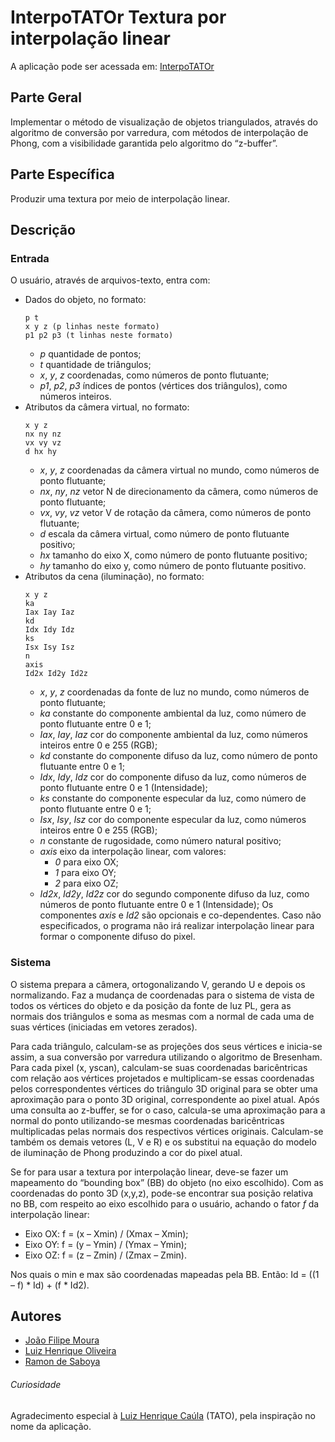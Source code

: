 # InterpoTATOr Textura por interpolação linear

A aplicação pode ser acessada em: [InterpoTATOr](https://ramonsaboya.github.io/InterpoTATOr/)

## Parte Geral
Implementar o método de visualização de objetos triangulados, através do algoritmo de conversão por varredura, com métodos de interpolação de Phong, com a visibilidade garantida pelo algoritmo do “z-buffer”.

## Parte Específica
Produzir uma textura por meio de interpolação linear. 

## Descrição
### Entrada
O usuário, através de arquivos-texto, entra com:
- Dados do objeto, no formato:
    ```
    p t
    x y z (p linhas neste formato)
    p1 p2 p3 (t linhas neste formato)
    ```
    - *p* quantidade de pontos;
    - *t* quantidade de triângulos;
    - *x*, *y*, *z* coordenadas, como números de ponto flutuante;
    - *p1*, *p2*, *p3* índices de pontos (vértices dos triângulos), como números inteiros.
- Atributos da câmera virtual, no formato:
    ```
    x y z
    nx ny nz
    vx vy vz
    d hx hy
    ```
    - *x*, *y*, *z* coordenadas da câmera virtual no mundo, como números de ponto flutuante;
    - *nx*, *ny*, *nz* vetor N de direcionamento da câmera, como números de ponto flutuante;
    - *vx*, *vy*, *vz* vetor V de rotação da câmera, como números de ponto flutuante;
    - *d* escala da câmera virtual, como número de ponto flutuante positivo;
    - *hx* tamanho do eixo X, como número de ponto flutuante positivo;
    - *hy* tamanho do eixo y, como número de ponto flutuante positivo.
- Atributos da cena (iluminação), no formato:
    ```
    x y z
    ka
    Iax Iay Iaz
    kd
    Idx Idy Idz
    ks
    Isx Isy Isz
    n
    axis
    Id2x Id2y Id2z
    ```
    - *x*, *y*, *z* coordenadas da fonte de luz no mundo, como números de ponto flutuante;
    - *ka* constante do componente ambiental da luz, como número de ponto flutuante entre 0 e 1;
    - *Iax*, *Iay*, *Iaz* cor do componente ambiental da luz, como números inteiros entre 0 e 255 (RGB);
    - *kd* constante do componente difuso da luz, como número de ponto flutuante entre 0 e 1;
    - *Idx*, *Idy*, *Idz* cor do componente difuso da luz, como números de ponto flutuante entre 0 e 1 (Intensidade);
    - *ks* constante do componente especular da luz, como número de ponto flutuante entre 0 e 1;
    - *Isx*, *Isy*, *Isz* cor do componente especular da luz, como números inteiros entre 0 e 255 (RGB);
    - *n* constante de rugosidade, como número natural positivo;
    - *axis* eixo da interpolação linear, com valores:
        - *0* para eixo OX;
        - *1* para eixo OY;
        - *2* para eixo OZ;
    - *Id2x*, *Id2y*, *Id2z* cor do segundo componente difuso da luz, como números de ponto flutuante entre 0 e 1 (Intensidade);
    Os componentes *axis* e *Id2* são opcionais e co-dependentes. Caso não especificados, o programa não irá realizar interpolação linear para formar o componente difuso do pixel.

### Sistema
O sistema prepara a câmera, ortogonalizando V, gerando U e depois os normalizando. Faz a mudança de coordenadas para o sistema de vista de todos os vértices do objeto e da posição da fonte de luz PL, gera as normais dos triângulos e soma as mesmas com a normal de cada uma de suas vértices (iniciadas em vetores zerados). 

Para cada triângulo, calculam-se as projeções dos seus vértices e inicia-se assim, a sua conversão por varredura utilizando o algoritmo de Bresenham. Para cada pixel (x, yscan), calculam-se suas coordenadas baricêntricas com relação aos vértices projetados e multiplicam-se essas coordenadas pelos correspondentes vértices do triângulo 3D original para se obter uma aproximação para o ponto 3D original, correspondente ao pixel atual. Após uma consulta ao z-buffer, se for o caso, calcula-se uma aproximação para a normal do ponto utilizando-se mesmas coordenadas baricêntricas multiplicadas pelas normais dos respectivos vértices originais. Calculam-se também os demais vetores (L, V e R) e os substitui na equação do modelo de iluminação de Phong produzindo a cor do pixel atual.

Se for para usar a textura por interpolação linear, deve-se fazer um mapeamento do “bounding box” (BB) do objeto (no eixo escolhido). Com as coordenadas do ponto 3D (x,y,z), pode-se encontrar sua posição relativa no BB, com respeito ao eixo escolhido para o usuário, achando o fator *f* da interpolação linear: 
- Eixo OX: f = (x – Xmin) / (Xmax – Xmin);
- Eixo OY: f = (y – Ymin) / (Ymax – Ymin);
- Eixo OZ: f = (z – Zmin) / (Zmax – Zmin).

Nos quais o min e max são coordenadas mapeadas pela BB. Então: Id = ((1 – f) * Id) + (f * Id2).

## Autores
- [João Filipe Moura](https://github.com/jfmrm)
- [Luiz Henrique Oliveira](https://github.com/lhsgo)
- [Ramon de Saboya](https://github.com/RamonSaboya)



###### Curiosidade
Agradecimento especial à [Luiz Henrique Caúla](https://github.com/hcaula) (TATO), pela inspiração no nome da aplicação.
